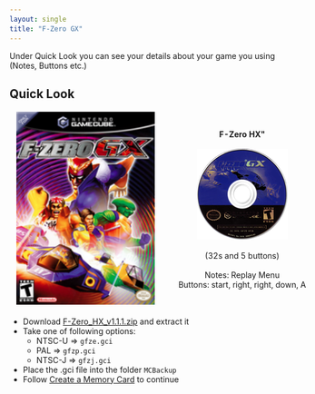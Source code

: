 ```yaml
---
layout: single
title: "F-Zero GX"
---
```

Under Quick Look you can see your details about your game you using (Notes, Buttons etc.)
## Quick Look
<!--TODO: Maybe there are some other ways to do it, but it works lol-->
<table style="table-layout: fixed; width: 552px">
<colgroup>
<col style="width: 268px">
<col style="width: 284px">
</colgroup>
<thead>
  <tr>
    <td style="text-align:center">
      <img src="/images/gameArt/GFZE/GFZE_box.png" alt="FZero Box Art" width="244" height="340">
    </td>
    <td style="text-align:center">
      <b>F-Zero HX"</b><br>
      <br><img src="/images/gameArt/GFZE/GFZE_disc.png" alt="FZero Disc Art" width="160" height="160">
      <br>
      <br>(32s and 5 buttons)<br>
      <br>Notes: Replay Menu
      <br>Buttons: start, right, right, down, A
      <br>
    </td>
  </tr>
</thead>
</table>
<!--  //////////////////////////////////////////////////////////   -->

- Download [F-Zero_HX_v1.1.1.zip](files\saves\F-Zero_HX_v1.1.1.zip) and extract it
- Take one of following options:
  * NTSC-U => `gfze.gci`
  * PAL => `gfzp.gci`
  * NTSC-J => `gfzj.gci`
- Place the .gci file into the folder `MCBackup`
- Follow [Create a Memory Card](/saveExploits#create-a-memory-card) to continue

